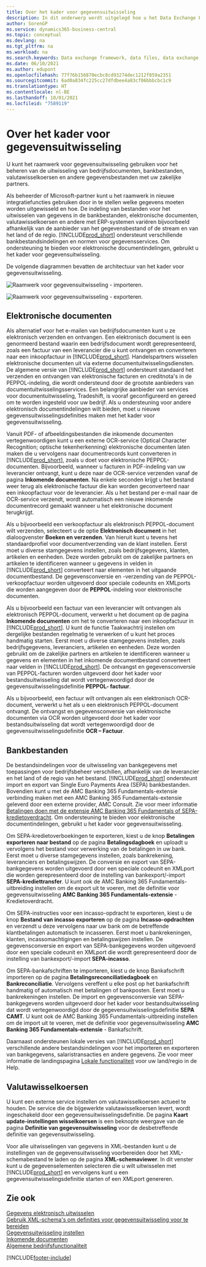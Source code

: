 ```yaml
---
title: Over het kader voor gegevensuitwisseling
description: In dit onderwerp wordt uitgelegd hoe u het Data Exchange Framework kunt gebruiken om de uitwisseling van gegevens in zakelijke documenten zoals facturen met uw zakelijke partners te beheren.
author: SorenGP
ms.service: dynamics365-business-central
ms.topic: conceptual
ms.devlang: na
ms.tgt_pltfrm: na
ms.workload: na
ms.search.keywords: Data exchange framework, data files, data exchange, electronic document, invoice, Business Central, business document, standard-compliant file, OCR
ms.date: 06/10/2021
ms.author: edupont
ms.openlocfilehash: 77f76b156870ecbc8cd93274dec1212f859a2351
ms.sourcegitcommit: 6ad0a834fc225cc27dfdbee4a83cf06bbbcbc1c9
ms.translationtype: HT
ms.contentlocale: nl-BE
ms.lasthandoff: 10/01/2021
ms.locfileid: "7589119"
---
```

# <a name="about-the-data-exchange-framework"></a>Over het kader voor gegevensuitwisseling

U kunt het raamwerk voor gegevensuitwisseling gebruiken voor het beheren van de uitwisseling van bedrijfsdocumenten, bankbestanden, valutawisselkoersen en andere gegevensbestanden met uw zakelijke partners.

Als beheerder of Microsoft-partner kunt u het raamwerk in nieuwe integratiefuncties gebruiken door in te stellen welke gegevens moeten worden uitgewisseld en hoe. De indeling van bestanden voor het uitwisselen van gegevens in de bankbestanden, elektronische documenten, valutawisselkoersen en andere met ERP-systemen variëren bijvoorbeeld afhankelijk van de aanbieder van het gegevensbestand of de stream en van het land of de regio. [!INCLUDE[prod_short](includes/prod_short.md)] ondersteunt verschillende bankbestandsindelingen en normen voor gegevensservices. Om ondersteuning te bieden voor elektronische documentindelingen, gebruikt u het kader voor gegevensuitwisseling.

 De volgende diagrammen bevatten de architectuur van het kader voor gegevensuitwisseling.  

 ![Raamwerk voor gegevensuitwisseling &#45; importeren.](media/across-data-exchange/dataexchangeframework_import.png)  

 ![Raamwerk voor gegevensuitwisseling &#45; exporteren.](media/across-data-exchange/dataexchangeframework_export.png)  

## <a name="electronic-documents"></a>Elektronische documenten

Als alternatief voor het e-mailen van bedrijfsdocumenten kunt u ze elektronisch verzenden en ontvangen. Een elektronisch document is een genormeerd bestand waarin een bedrijfsdocument wordt gerepresenteerd, zoals een factuur van een leverancier die u kunt ontvangen en converteren naar een inkoopfactuur in [!INCLUDE[prod_short](includes/prod_short.md)]. Handelspartners wisselen elektronische documenten uit via externe documentuitwisselingsdiensten. De algemene versie van [!INCLUDE[prod_short](includes/prod_short.md)] ondersteunt standaard het verzenden en ontvangen van elektronische facturen en creditnota's in de PEPPOL-indeling, die wordt ondersteund door de grootste aanbieders van documentuitwisselingsservices. Een belangrijke aanbieder van services voor documentuitwisseling, Tradeshift, is vooraf geconfigureerd en gereed om te worden ingesteld voor uw bedrijf. Als u ondersteuning voor andere elektronisch documentindelingen wilt bieden, moet u nieuwe gegevensuitwisselingsdefinities maken met het kader voor gegevensuitwisseling.  

Vanuit PDF- of afbeeldingsbestanden die inkomende documenten vertegenwoordigen kunt u een externe OCR-service (Optical Character Recognition; optische tekenherkenning) elektronische documenten laten maken die u vervolgens naar documentrecords kunt converteren in [!INCLUDE[prod_short](includes/prod_short.md)], zoals u doet voor elektronische PEPPOL-documenten. Bijvoorbeeld, wanneer u facturen in PDF-indeling van uw leverancier ontvangt, kunt u deze naar de OCR-service verzenden vanaf de pagina **Inkomende documenten**. Na enkele seconden krijgt u het bestand weer terug als elektronische factuur die kan worden geconverteerd naar een inkoopfactuur voor de leverancier. Als u het bestand per e-mail naar de OCR-service verzendt, wordt automatisch een nieuwe inkomende documentrecord gemaakt wanneer u het elektronische document terugkrijgt.  

Als u bijvoorbeeld een verkoopfactuur als elektronisch PEPPOL-document wilt verzenden, selecteert u de optie **Elektronisch document** in het dialoogvenster **Boeken en verzenden**. Van hieruit kunt u tevens het standaardprofiel voor documentverzending van de klant instellen. Eerst moet u diverse stamgegevens instellen, zoals bedrijfsgegevens, klanten, artikelen en eenheden. Deze worden gebruikt om de zakelijke partners en artikelen te identificeren wanneer u gegevens in velden in [!INCLUDE[prod_short](includes/prod_short.md)] converteert naar elementen in het uitgaande documentbestand. De gegevensconversie en -verzending van de PEPPOL-verkoopfactuur worden uitgevoerd door speciale codeunits en XMLports die worden aangegeven door de **PEPPOL**-indeling voor elektronische documenten.  

Als u bijvoorbeeld een factuur van een leverancier wilt ontvangen als elektronisch PEPPOL-document, verwerkt u het document op de pagina **Inkomende documenten** om het te converteren naar een inkoopfactuur in [!INCLUDE[prod_short](includes/prod_short.md)]. U kunt de functie Taakwachtrij instellen om dergelijke bestanden regelmatig te verwerken of u kunt het proces handmatig starten. Eerst moet u diverse stamgegevens instellen, zoals bedrijfsgegevens, leveranciers, artikelen en eenheden. Deze worden gebruikt om de zakelijke partners en artikelen te identificeren wanneer u gegevens en elementen in het inkomende documentbestand converteert naar velden in [!INCLUDE[prod_short](includes/prod_short.md)]. De ontvangst en gegevensconversie van PEPPOL-facturen worden uitgevoerd door het kader voor bestandsuitwisseling dat wordt vertegenwoordigd door de gegevensuitwisselingsdefinitie **PEPPOL- factuur**.  

  Als u bijvoorbeeld, een factuur wilt ontvangen als een elektronisch OCR-document, verwerkt u het als u een elektronisch PEPPOL-document ontvangt. De ontvangst en gegevensconversie van elektronische documenten via OCR worden uitgevoerd door het kader voor bestandsuitwisseling dat wordt vertegenwoordigd door de gegevensuitwisselingsdefinitie **OCR – Factuur**.  

## <a name="bank-files"></a>Bankbestanden

De bestandsindelingen voor de uitwisseling van bankgegevens met toepassingen voor bedrijfsbeheer verschillen, afhankelijk van de leverancier en het land of de regio van het bestand. [!INCLUDE[prod_short](includes/prod_short.md)] ondersteunt import en export van Single Euro Payments Area (SEPA) bankbestanden. Bovendien kunt u met de AMC Banking 365 Fundamentals-extensie verbinding maken met een AMC Banking 365 Fundamentals-extensie geleverd door een externe provider, AMC Consult. Zie voor meer informatie [Betalingen doen met de extensie AMC Banking 365 Fundamentals of SEPA-kredietoverdracht](finance-make-payments-with-bank-data-conversion-service-or-sepa-credit-transfer.md). Om ondersteuning te bieden voor elektronische documentindelingen, gebruikt u het kader voor gegevensuitwisseling.  

Om SEPA-kredietoverboekingen te exporteren, kiest u de knop **Betalingen exporteren naar bestand** op de pagina **Betalingsdagboek** en uploadt u vervolgens het bestand voor verwerking van de betalingen in uw bank. Eerst moet u diverse stamgegevens instellen, zoals bankrekening, leveranciers en betalingswijzen. De conversie en export van SEPA-bankgegevens worden uitgevoerd door een speciale codeunit en XMLport die worden gerepresenteerd door de instelling van bankexport/-import **SEPA-krediettransfer**. U kunt ook de AMC Banking 365 Fundamentals-uitbreiding instellen om de export uit te voeren, met de definitie voor gegevensuitwisseling **AMC Banking 365 Fundamentals-extensie** - Kredietoverdracht.  

 Om SEPA-instructies voor een incasso-opdracht te exporteren, kiest u de knop **Bestand van incasso exporteren** op de pagina **Incasso-opdrachten** en verzendt u deze vervolgens naar uw bank om de betreffende klantbetalingen automatisch te incasseren. Eerst moet u bankrekeningen, klanten, incassomachtigingen en betalingswijzen instellen. De gegevensconversie en export van SEPA-bankgegevens worden uitgevoerd door een speciale codeunit en XMLport die wordt gerepresenteerd door de instelling van bankexport/-import **SEPA-incasso**.  

 Om SEPA-bankafschriften te importeren, kiest u de knop Bankafschrift importeren op de pagina **Betalingsreconciliatiedagboek** en **Bankreconciliatie**. Vervolgens vereffent u elke post op het bankafschrift handmatig of automatisch met betalingen of bankposten. Eerst moet u bankrekeningen instellen. De import en gegevensconversie van SEPA-bankgegevens worden uitgevoerd door het kader voor bestandsuitwisseling dat wordt vertegenwoordigd door de gegevensuitwisselingsdefinitie **SEPA CAMT**. U kunt ook de AMC Banking 365 Fundamentals-uitbreiding instellen om de import uit te voeren, met de definitie voor gegevensuitwisseling **AMC Banking 365 Fundamentals-extensie** - Bankafschrift.  

 Daarnaast ondersteunen lokale versies van [!INCLUDE[prod_short](includes/prod_short.md)] verschillende andere bestandsindelingen voor het importeren en exporteren van bankgegevens, salaristransacties en andere gegevens. Zie voor meer informatie de landingspagina [Lokale functionaliteit](about-localization.md) voor uw land/regio in de Help.  

## <a name="currency-exchange-rates"></a>Valutawisselkoersen

U kunt een externe service instellen om valutawisselkoersen actueel te houden. De service die de bijgewerkte valutawisselkoersen levert, wordt ingeschakeld door een gegevensuitwisselingsdefinitie. De pagina **Kaart update-instellingen wisselkoersen** is een beknopte weergave van de pagina **Definitie van gegevensuitwisseling** voor de desbetreffende definitie van gegevensuitwisseling.  

Voor alle uitwisselingen van gegevens in XML-bestanden kunt u de instellingen van de gegevensuitwisseling voorbereiden door het XML-schemabestand te laden op de pagina **XML-schemaviewer**. In dit venster kunt u de gegevenselementen selecteren die u wilt uitwisselen met [!INCLUDE[prod_short](includes/prod_short.md)] en vervolgens kunt u een gegevensuitwisselingsdefinitie starten of een XMLport genereren.

## <a name="see-also"></a>Zie ook

[Gegevens elektronisch uitwisselen](across-data-exchange.md)  
[Gebruik XML-schema's om definities voor gegevensuitwisseling voor te bereiden](across-how-to-use-xml-schemas-to-prepare-data-exchange-definitions.md)  
[Gegevensuitwisseling instellen](across-set-up-data-exchange.md)  
[Inkomende documenten](across-income-documents.md)  
[Algemene bedrijfsfunctionaliteit](ui-across-business-areas.md)  


[!INCLUDE[footer-include](includes/footer-banner.md)]